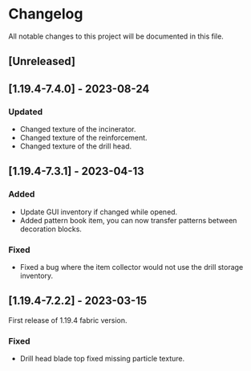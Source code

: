# Changelog

All notable changes to this project will be documented in this file.

## [Unreleased]

## [1.19.4-7.4.0] - 2023-08-24

### Updated

- Changed texture of the incinerator.
- Changed texture of the reinforcement.
- Changed texture of the drill head.

## [1.19.4-7.3.1] - 2023-04-13

### Added

- Update GUI inventory if changed while opened.
- Added pattern book item, you can now transfer patterns between decoration blocks.

### Fixed

- Fixed a bug where the item collector would not use the drill storage inventory.

## [1.19.4-7.2.2] - 2023-03-15

First release of 1.19.4 fabric version.

### Fixed

- Drill head blade top fixed missing particle texture.